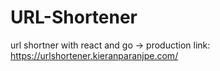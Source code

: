 # URL-Shortener
 url shortner with react and go -> production link: https://urlshortener.kieranparanjpe.com/

